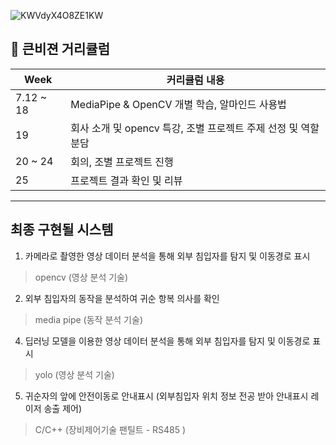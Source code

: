 ![KWVdyX4O8ZE1KW](https://github.com/minsunny1/KNVISION_object_project/assets/122509421/fddf51e1-be96-48aa-91c2-ee75c9d9521e)


##  🍎 큰비젼 거리큘럼

| Week |커리큘럼 내용 |
| ------ |----------- |
| 7.12 ~ 18 | MediaPipe & OpenCV 개별 학습, 알마인드 사용법 |
| 19 | 회사 소개 및 opencv 특강, 조별 프로젝트 주제 선정 및 역할 분담 |
| 20 ~ 24 | 회의, 조별 프로젝트 진행 |
| 25 | 프로젝트 결과 확인 및 리뷰 |

---

## 최종 구현될 시스템
1. 카메라로 촬영한 영상 데이터 분석을 통해 외부 침입자를 탐지 및 이동경로 표시
>  opencv (영상 분석 기술)
2. 외부 침입자의 동작을 분석하여 귀순 항복 의사를 확인
>  media pipe (동작 분석 기술)
4. 딥러닝 모델을 이용한 영상 데이터 분석을 통해 외부 침입자를 탐지 및 이동경로 표시
> yolo (영상 분석 기술)
5. 귀순자의 앞에 안전이동로 안내표시 (외부침입자 위치 정보 전공 받아 안내표시 레이저 송출 제어)
>  C/C++ (장비제어기술 팬틸트 - RS485 )
